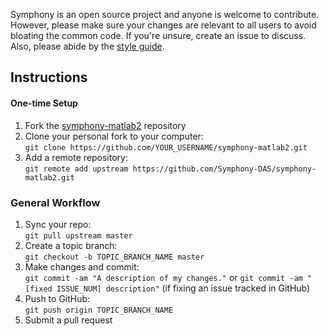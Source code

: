 Symphony is an open source project and anyone is welcome to contribute. However, please make sure your changes are relevant to all users to avoid bloating the common code. If you're unsure, create an issue to discuss. Also, please abide by the [style guide](Style-Guide).

## Instructions

#### One-time Setup
1. Fork the [symphony-matlab2](https://github.com/Symphony-DAS/symphony-matlab2) repository
1. Clone your personal fork to your computer:  
`git clone https://github.com/YOUR_USERNAME/symphony-matlab2.git`
1. Add a remote repository:  
`git remote add upstream https://github.com/Symphony-DAS/symphony-matlab2.git`

### General Workflow
1. Sync your repo:  
`git pull upstream master`
1. Create a topic branch:  
`git checkout -b TOPIC_BRANCH_NAME master`
1. Make changes and commit:  
`git commit -am "A description of my changes."` or `git commit -am "[fixed ISSUE_NUM] description"` (if fixing an issue tracked in GitHub)
1. Push to GitHub:  
`git push origin TOPIC_BRANCH_NAME`
1. Submit a pull request
